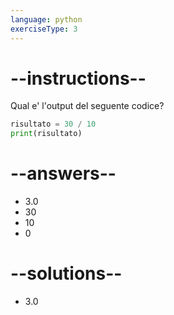```yaml
---
language: python
exerciseType: 3
---
```


# --instructions--

Qual e' l'output del seguente codice?
```python
risultato = 30 / 10
print(risultato)
```

# --answers--

- 3.0
- 30
- 10
- 0

# --solutions--

- 3.0
